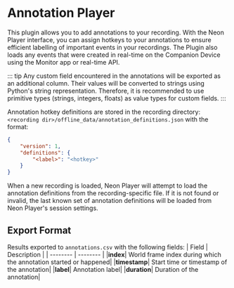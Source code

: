 # Annotation Player

This plugin allows you to add annotations to your recording. With the Neon Player interface, you can assign hotkeys to 
your annotations to ensure efficient labelling of important events in your recordings. The Plugin also loads any events
that were created in real-time on the Companion Device using the Monitor app or real-time API.

::: tip
Any custom field encountered in the annotations will be exported as an additional column.
Their values will be converted to strings using Python's string representation. Therefore, it is recommended to use primitive types (strings, integers, floats) as value types for custom fields.
:::

Annotation hotkey definitions are stored in the recording directory: 
`<recording dir>/offline_data/annotation_definitions.json` with the format:
```json
{
    "version": 1,
    "definitions": {
        "<label>": "<hotkey>"
    }
}
```
When a new recording is loaded, Neon Player will attempt to load the annotation definitions from the recording-specific file. 
If it is not found or invalid, the last known set of annotation definitions will be loaded from Neon Player's session settings.

## Export Format
Results exported to `annotations.csv` with the following fields:
| Field | Description | 
| -------- | -------- | 
|**index**| World frame index during which the annotation started or happened|
|**timestamp**| Start time or timestamp of the annotation|
|**label**| Annotation label|
|**duration**| Duration of the annotation|